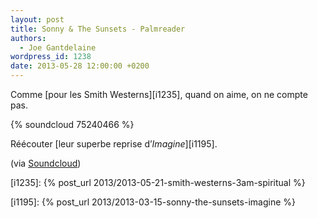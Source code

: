 ```yaml
---
layout: post
title: Sonny & The Sunsets - Palmreader
authors:
  - Joe Gantdelaine
wordpress_id: 1238
date: 2013-05-28 12:00:00 +0200
---
```


Comme [pour les Smith Westerns][i1235], quand on aime, on ne compte pas.

{% soundcloud 75240466 %}

Réécouter [leur superbe reprise d’_Imagine_][i1195].

(via
[Soundcloud](https://soundcloud.com/polyvinyl-records/03-sonny-the-sunsets))

[i1235]: {% post_url 2013/2013-05-21-smith-westerns-3am-spiritual %}

[i1195]: {% post_url 2013/2013-03-15-sonny-the-sunsets-imagine %}
